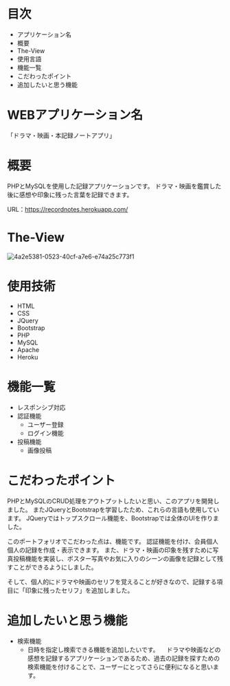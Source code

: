 # 目次
- アプリケーション名
- 概要
- The-View
- 使用言語
- 機能一覧
- こだわったポイント
- 追加したいと思う機能

# WEBアプリケーション名
「ドラマ・映画・本記録ノートアプリ」

# 概要
PHPとMySQLを使用した記録アプリケーションです。
ドラマ・映画を鑑賞した後に感想や印象に残った言葉を記録できます。

URL：https://recordnotes.herokuapp.com/

# The-View
![4a2e5381-0523-40cf-a7e6-e74a25c773f1](https://user-images.githubusercontent.com/74905456/119846844-70242e00-bf45-11eb-84e4-47281d7a82f6.png)

# 使用技術
- HTML
- CSS
- JQuery
- Bootstrap
- PHP
- MySQL
- Apache
- Heroku

# 機能一覧
- レスポンシブ対応
- 認証機能
  - ユーザー登録
  - ログイン機能
- 投稿機能
  - 画像投稿

# こだわったポイント
PHPとMySQLのCRUD処理をアウトプットしたいと思い、このアプリを開発しました。 
またJQueryとBootstrapを学習したため、これらの言語も使用しています。
JQueryではトップスクロール機能を、Bootstrapでは全体のUIを作りました。

このポートフォリオでこだわった点は、機能です。 
認証機能を付け、会員個人個人の記録を作成・表示できます。 
また、ドラマ・映画の印象を残すために写真投稿機能を実装し、ポスター写真やお気に入りのシーンの画像を記録として残すことができるようにしました。

そして、個人的にドラマや映画のセリフを覚えることが好きなので、記録する項目に「印象に残ったセリフ」を追加しました。

# 追加したいと思う機能
- 検索機能
  - 日時を指定し検索できる機能を追加したいです。
  　ドラマや映画などの感想を記録するアプリケーションであるため、過去の記録を探すための検索機能を付けることで、ユーザーにとってさらに便利になると思います。
